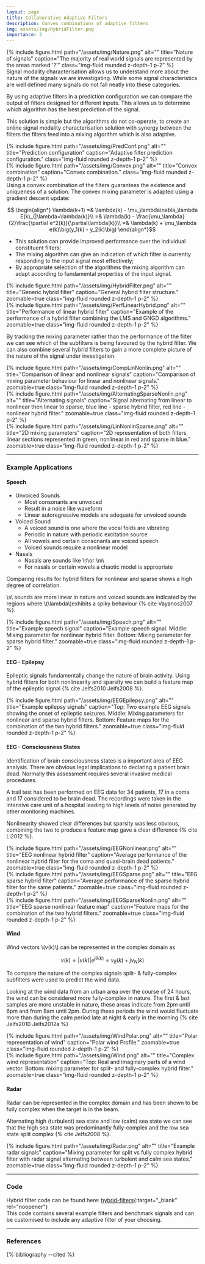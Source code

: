 ```yaml
---
layout: page
title: Collaborative Adaptive Filters
description: Convex combinations of adaptive filters
img: assets/img/HybridFilter.png
importance: 3
---
```


<div class="row align-items-center">
  <div class="col-sm-5 mt-3 mt-md-0">
    {% include figure.html path="/assets/img/Nature.png" alt="" title="Nature of signals" caption="The majority of real world signals are represented by the areas marked '?'" class="img-fluid rounded z-depth-1 p-2" %}
  </div>
  <div class="col-sm-7 mt-3 mt-md-0">Signal modality characterisation allows us to understand more about the nature of the signals we are investigating. While some signal characteristics are well defined many signals do not fall neatly into these categories.</div>
</div>

By using adaptive filters in a prediction configuration we can compare the output of filters designed for different inputs. This allows us to determine which algorithm has the best prediction of the signal.

This solution is simple but the algorithms do not co-operate, to create an online signal modality characterisation solution with synergy between the filters the filters feed into a mixing algorithm which is also adaptive.

<div class="row align-items-center justify-content-center">
  <div class="col-sm-4 mt-3 mt-md-0">
    {% include figure.html path="/assets/img/PredConf.png" alt="" title="Prediction configuration" caption="Adaptive filter prediction configuration." class="img-fluid rounded z-depth-1 p-2" %}
  </div>
  <div class="col-sm-6 mt-3 mt-md-0">
    {% include figure.html path="/assets/img/Convex.png" alt="" title="Convex combination" caption="Convex combination." class="img-fluid rounded z-depth-1 p-2" %}
  </div>
</div>
Using a convex combination of the filters guarantees the existence and uniqueness of a solution. The convex mixing parameter is adapted using a gradient descent update:

$$ \begin{align*}
\lambda(k+1) =& \lambda(k) - \mu_\lambda\nabla_\lambda E(k)_{|\lambda=\lambda(k)}\\
=& \lambda(k) - \frac{\mu_\lambda}{2}\frac{\partial e^2(k)}{\partial\lambda(k)}\\
=& \lambda(k) + \mu_\lambda e(k)\big(y_1(k) - y_2(k)\big)
\end{align*}$$

* This solution can provide improved performance over the individual constituent filters;
* The mixing algorithm can give an indication of which filter is currently responding to the input signal most effectively;
* By appropriate selection of the algorithms the mixing algorithm can adapt according to fundamental properties of the input signal.

<div class="row align-items-center justify-content-center">
  <div class="col-sm-5 mb-3 mt-3 mt-md-0">
    {% include figure.html path="/assets/img/HybridFilter.png" alt="" title="Generic hybrid filter" caption="General hybrid filter structure." zoomable=true class="img-fluid rounded z-depth-1 p-2" %}
  </div>
  <div class="col-sm-4 mt-3 mt-md-0">
    {% include figure.html path="/assets/img/PerfLinearHybrid.png" alt="" title="Performance of linear hybrid filter" caption="Example of the performance of a hybrid filter combining the LMS and GNGD algorithms." zoomable=true class="img-fluid rounded z-depth-1 p-2" %}
  </div>
</div>

By tracking the mixing parameter rather than the performance of the filter we can see which of the subfilters is being favoured by the hybrid filter. We can also combine several hybrid filters to gain a more complete picture of the nature of the signal under investigation.

<div class="row align-items-center">
  <div class="col-sm-4 mt-3 mt-md-0">
    {% include figure.html path="/assets/img/CompLinNonlin.png" alt="" title="Comparison of linear and nonlinear signals" caption="Comparison of mixing parameter behaviour for linear and nonlinear signals." zoomable=true class="img-fluid rounded z-depth-1 p-2" %}
  </div>
  <div class="col-sm-4 mt-3 mt-md-0">
    {% include figure.html path="/assets/img/AlternatingSparseNonlin.png" alt="" title="Alternating signals" caption="Signal alternating from linear to nonlinear then linear to sparse, blue line - sparse hybrid filter, red line - nonlinear hybrid filter." zoomable=true class="img-fluid rounded z-depth-1 p-2" %}
  </div>
  <div class="col-sm-4 mt-3 mt-md-0">
    {% include figure.html path="/assets/img/LinNonlinSparse.png" alt="" title="2D mixing parameters" caption="2D representation of both filters, linear sections represented in green, nonlinear in red and sparse in blue." zoomable=true class="img-fluid rounded z-depth-1 p-2" %}
  </div>
</div>

---

### Example Applications

#### Speech

* Unvoiced Sounds
  * Most consonants are unvoiced
  * Result in a noise like waveform
  * Linear autoregressive models are adequate for unvoiced sounds
* Voiced Sound
  * A voiced sound is one where the vocal folds are vibrating
  * Periodic in nature with periodic excitation source
  * All vowels and certain consonants are voiced speech
  * Voiced sounds require a nonlinear model
* Nasals
  * Nasals are sounds like \n\or \m\
  * For nasals or certain vowels a chaotic model is appropriate

Comparing results for hybrid filters for nonlinear and sparse shows a high degree of correlation.

\\s\\ sounds are more linear in nature and voiced sounds are indicated by the regions where \\(\lambda\\)exhibits a spiky behaviour {% cite Vayanos2007 %}.

<div class="row justify-content-center">
  <div class="col-sm-6 mb-3 mt-3 mt-md-0">
    {% include figure.html path="/assets/img/Speech.png" alt="" title="Example speech signal" caption="Example speech signal. Middle: Mixing parameter for nonlinear hybrid filter. Bottom: Mixing parameter for sparse hybrid filter." zoomable=true class="img-fluid rounded z-depth-1 p-2" %}
  </div>
</div>

#### EEG - Epilepsy
Epileptic signals fundamentally change the nature of brain activity. Using hybrid filters for both nonlinearity and sparsity we can build a feature map of the epileptic signal {% cite Jelfs2010 Jelfs2008 %}.

<div class="row justify-content-center">
  <div class="col-sm-8 mb-3 mt-3 mt-md-0">
    {% include figure.html path="/assets/img/EEGEpilepsy.png" alt="" title="Example epilepsy signals" caption="Top: Two example EEG signals showing the onset of epileptic seizures. Middle: Mixing parameters for nonlinear and sparse hybrid filters. Bottom: Feature maps for the combination of the two hybrid filters." zoomable=true class="img-fluid rounded z-depth-1 p-2" %}
  </div>
</div>

#### EEG - Consciousness States
Identification of brain consciousness states is a important area of EEG analysis. There are obvious legal implications to declaring a patient brain dead. Normally this assessment requires several invasive medical procedures.

A trail test has been performed on EEG data for 34 patients, 17 in a coma and 17 considered to be brain dead. The recordings were taken in the intensive care unit of a hospital leading to high levels of noise generated by other monitoring machines.

Nonlinearity showed clear differences but sparsity was less obvious, combining the two to produce a feature map gave a clear difference {% cite Li2012 %}.
<div class="row align-items-center">
  <div class="col-sm-4 mb-3 mt-3 mt-md-0">
    {% include figure.html path="/assets/img/EEGNonlinear.png" alt="" title="EEG nonlinear hybrid filter" caption="Average performance of the nonlinear hybrid filter for the coma and quasi-brain dead patients." zoomable=true class="img-fluid rounded z-depth-1 p-2" %}
  </div>
  <div class="col-sm-4 mb-3 mt-3 mt-md-0">
    {% include figure.html path="/assets/img/EEGSparse.png" alt="" title="EEG sparse hybrid filter" caption="Average performance of the sparse hybrid filter for the same patients." zoomable=true class="img-fluid rounded z-depth-1 p-2" %}
  </div>
  <div class="col-sm-4 mb-3 mt-3 mt-md-0">
    {% include figure.html path="/assets/img/EEGSparseNonlin.png" alt="" title="EEG sparse nonlinear feature map" caption="Feature maps for the combination of the two hybrid filters." zoomable=true class="img-fluid rounded z-depth-1 p-2" %}
  </div>
</div>

#### Wind
Wind vectors \\(v(k)\\) can be represented in the complex domain as

$$ v(k) = |v(k)|e^{j\theta(k)} = v_E(k) + jv_N(k)$$

To compare the nature of the complex signals split- & fully-complex subfilters were used to predict the wind data.

Looking at the wind data from an urban area over the course of 24 hours, the wind can be considered more fully-complex in nature. The first & last samples are more unstable in nature, these areas indicate from 2pm until 6pm and from 8am until 2pm. During these periods the wind would fluctuate more than during the calm period late at night & early in the morning {% cite Jelfs2010 Jelfs2012a %}
<div class="row align-items-center justify-content-center">
  <div class="col-sm-4 mb-3 mt-3 mt-md-0">
    {% include figure.html path="/assets/img/WindPolar.png" alt="" title="Polar representation of wind" caption="Polar wind Profile." zoomable=true class="img-fluid rounded z-depth-1 p-2" %}
  </div>
  <div class="col-sm-7 mb-3 mt-3 mt-md-0">
    {% include figure.html path="/assets/img/Wind.png" alt="" title="Complex wind representation" caption="Top: Real and imaginary parts of a wind vector. Bottom: mixing parameter for split- and fully-complex hybrid filter." zoomable=true class="img-fluid rounded z-depth-1 p-2" %}
  </div>
</div>

#### Radar
Radar can be represented in the complex domain and has been shown to be fully complex when the target is in the beam.

Alternating high (turbulent) sea state and low (calm) sea state we can see that the high sea state was predominantly fully-complex and the low sea state split complex {% cite Jelfs2008 %}.
<div class="row justify-content-center">
  <div class="col-sm-6 mt-3 mt-md-0">
    {% include figure.html path="/assets/img/Radar.png" alt="" title="Example radar signals" caption="Mixing parameter for split vs fully complex hybrid filter with radar signal alternating between turbulent and calm sea states." zoomable=true class="img-fluid rounded z-depth-1 p-2" %}
  </div>
</div>

---

### Code
Hybrid filter code can be found here: [hybrid-filters](https://github.com/beteje/hybrid-filters){:target="_blank" rel="noopener"}      
This code contains several example filters and benchmark signals and can be customised to include any adaptive filter of your choosing.

---

### References
<div class="references">
  {% bibliography --cited %}
</div>
